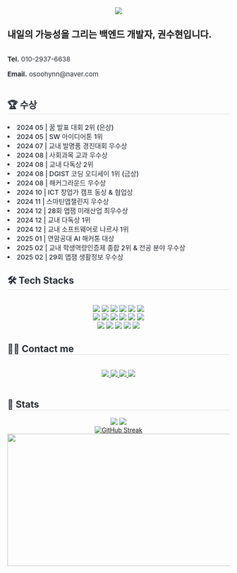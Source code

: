 
<!--
<a href="https://github.com/osoohynn"><img align="center" style="height:180px" src="https://github-readme-stats.vercel.app/api?username=osoohynn&show_icons=true&include_all_commits=true&theme=nord&hide_border=true" alt="권수현's github stats" /></a>

<a href="https://github.com/osoohynn"><img align="center" style="height:180px" src="https://github-readme-stats.vercel.app/api/top-langs/?username=osoohynn&layout=compact&theme=nord&hide_border=true" /></a>
-->

<div align= "center">
    <img src="https://capsule-render.vercel.app/api?type=waving&color=0:a3baff,100:4f4dff&height=180&text=Suhyun's%20GitHub&animation=blink&fontColor=ffffff&fontSize=60" />
</div>
<h2>내일의 가능성을 그리는 백엔드 개발자, 권수현입니다.</h2>

<div style="display: flex; align-items: center; justify-content: flex-start; text-align: left; gap: 20px;">
    <div style="font-weight: 400; font-size: 15px; color: #282d33;">
        <p><b>Tel.</b> 010-2937-6638</p>
        <p><b>Email.</b> osoohynn@naver.com</p>
    </div>
</div>
    <h2 style="border-bottom: 1px solid #d8dee4; color: #282d33;">🏆 수상 </h2>  
    <div style="font-weight: 500; font-size: 15px; text-align: left; color: #282d33;"> <li> 2024 05 | 꿈 발표 대회 2위 (은상)</li><li> 2024 05 | SW 아이디어톤 1위</li><li> 2024 07 | 교내 발명품 경진대회 우수상</li><li> 2024 08 | 사회과목 교과 우수상</li><li> 2024 08 | 교내 다독상 2위</li><li> 2024 08 | DGIST 코딩 오디세이 1위 (금상)</li><li> 2024 08 | 해커그라운드 우수상</li><li> 2024 10 | ICT 창업가 캠프 동상 & 협업상</li><li> 2024 11 | 스마틴앱챌린지 우수상</li><li> 2024 12 | 28회 앱잼 미래산업 최우수상</li><li> 2024 12 | 교내 다독상 1위</li><li> 2024 12 | 교내 소프트웨어로 나르샤 1위</li><li> 2025 01 | 연암공대 AI 해커톤 대상</li><li> 2025 02 | 교내 학생역량인증제 종합 2위 & 전공 분야 우수상</li><li> 2025 02 | 29회 앱잼 생활정보 우수상 </div> 
    </div>
    <div style="text-align: left;">
    <h2 style="border-bottom: 1px solid #d8dee4; color: #282d33;"> 🛠️ Tech Stacks </h2> <br> 
    <div  align= "center"> <img src="https://img.shields.io/badge/Java-007396?style=for-the-badge&logo=Java&logoColor=white">
        <img src="https://img.shields.io/badge/Kotlin-7F52FF?style=for-the-badge&logo=kotlin&logoColor=white">
          <img src="https://img.shields.io/badge/Spring-6DB33F?style=for-the-badge&logo=Spring&logoColor=white">
          <img src="https://img.shields.io/badge/Spring Boot-6DB33F?style=for-the-badge&logo=Spring Boot&logoColor=white">
          <img src="https://img.shields.io/badge/Node.js-339933?style=for-the-badge&logo=Node.js&logoColor=white">
          <img src="https://img.shields.io/badge/Express-000000?style=for-the-badge&logo=Express&logoColor=white">
          <br/><img src="https://img.shields.io/badge/Django-092E20?style=for-the-badge&logo=Django&logoColor=white">
          <img src="https://img.shields.io/badge/Amazon AWS-232F3E?style=for-the-badge&logo=Amazon AWS&logoColor=white">
          <img src="https://img.shields.io/badge/FastAPI-009688?style=for-the-badge&logo=FastApi&logoColor=white">
          <img src="https://img.shields.io/badge/Docker-2496ED?style=for-the-badge&logo=Docker&logoColor=white">
          <img src="https://img.shields.io/badge/C-A8B9CC?style=for-the-badge&logo=C&logoColor=white">
          <img src="https://img.shields.io/badge/Javascript-F7DF1E?style=for-the-badge&logo=Javascript&logoColor=white">
          <br/><img src="https://img.shields.io/badge/Linux-FCC624?style=for-the-badge&logo=Linux&logoColor=white">
          <img src="https://img.shields.io/badge/MongoDB-47A248?style=for-the-badge&logo=MongoDB&logoColor=white">
          <img src="https://img.shields.io/badge/MySQL-4479A1?style=for-the-badge&logo=MySQL&logoColor=white">
          <img src="https://img.shields.io/badge/Tensorflow-FF6F00?style=for-the-badge&logo=Tensorflow&logoColor=white">
          <img src="https://img.shields.io/badge/Flask-000000?style=for-the-badge&logo=Flask&logoColor=white">
          <br/></div>
    </div>
    <div style="text-align: left;">
    <h2 style="border-bottom: 1px solid #d8dee4; color: #282d33;"> 🧑‍💻 Contact me </h2> <br> 
    <div align= "center"> <a href=https://www.instagram.com/osoohynn> <img src="https://img.shields.io/badge/Instagram-E4405F?style=for-the-badge&logo=Instagram&logoColor=white&link=https://www.instagram.com/osoohynn"> </a>
         <a href=https://velog.io/@su080915> <img src="https://img.shields.io/badge/Velog-20C997?style=for-the-badge&logo=Velog&logoColor=white&link=https://velog.io/@su080915"> </a>
         <a href=https://osoohynn.notion.site/\> <img src="https://img.shields.io/badge/Notion-000000?style=for-the-badge&logo=Notion&logoColor=white&link=https://osoohynn.notion.site/\"> </a>
        <a href=https://www.linkedin.com/in/osoohynn//\> <img src="https://img.shields.io/badge/LinkedIn-0077B5?style=for-the-badge&logo=LinkedIn&logoColor=white&link=https://www.linkedin.com/in/osoohynn/\"> </a>
          </div>  <br> 
    <div align= "center">  </div> 
    </div>
    <div style="text-align: left;"> 
    <h2 style="border-bottom: 1px solid #d8dee4; color: #282d33;"> 🏅 Stats </h2> <div align= "center"> <img src="https://github-readme-stats.vercel.app/api?username=osoohynn&theme=ambient_gradient&show_icons=true"
         /> <img src="https://github-readme-stats.vercel.app/api/top-langs/?username=osoohynn&layout=compact&theme=transparent"
           /> <a href="https://git.io/streak-stats"><br><img src="https://streak-stats.demolab.com?user=osoohynn" alt="GitHub Streak" /></a></div> 
    </div>
    


<a href="https://github.com/devxb/gitanimals">
  <img
    src="https://render.gitanimals.org/lines/osoohynn?pet-id=645451270248723827"
    width="600"
    height="300"
  />
</a>
  

<!--
**osoohynn/osoohynn** is a ✨ _special_ ✨ repository because its `README.md` (this file) appears on your GitHub profile.

Here are some ideas to get you started:

- 🔭 I’m currently working on ...
- 🌱 I’m currently learning ...
- 👯 I’m looking to collaborate on ...
- 🤔 I’m looking for help with ...
- 💬 Ask me about ...
- 📫 How to reach me: ...
- 😄 Pronouns: ...
- ⚡ Fun fact: ...
-->
